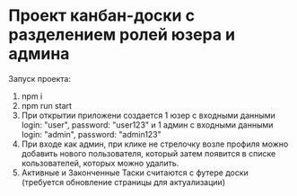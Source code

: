# Проект канбан-доски с разделением ролей юзера и админа

Запуск проекта:

1. npm i
2. npm run start
3. При открытии приложени создается 1 юзер с входными данными login: "user", password: "user123"
   и 1 админ с входными данными login: "admin", password: "admin123"
4. При входе как админ, при клике не стрелочку возле профиля можно добавить нового пользователя, который затем появится в списке кользователей, которых можно удалить.
5. Активные и Законченные Таски считаются с футере доски (требуется обновление страницы для актуализации)
